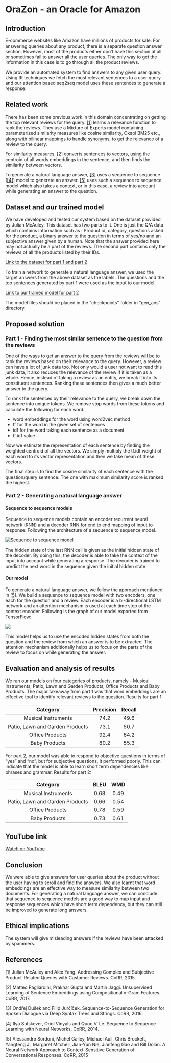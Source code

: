 # OraZon - an Oracle for Amazon

## Introduction

E-commerce websites like Amazon have millions of products for sale. For answering queries about any product, there is a separate question answer section. However, most of the products either don’t have this section at all or sometimes fail to answer all the user queries.  The only way to get the information in this case is to go through all the product reviews.

We provide an automated system to find answers to any given user query. Using IR techniques we fetch the most relevant sentences to a user query and our attention based seq2seq model uses these sentences to generate a response.

## Related work

There has been some previous work in this domain concentrating on getting the top relevant reviews for the query. [[1]](https://arxiv.org/abs/1512.06863) learns a relevance function to rank the reviews. They use a Mixture of Experts model containing parameterized similarity measures like cosine similarity, Okapi BM25 etc., along with bilinear mappings to handle synonyms, to get the relevance of a review to the query. 

For similarity measures, [[2]](https://arxiv.org/abs/1703.02507) converts sentences to vectors, using the centroid of all words embeddings in the sentence, and then finds the similarity between vectors.

To generate a natural language answer, [[3]](https://arxiv.org/abs/1606.05491) uses a sequence to sequence ([[4]](https://arxiv.org/abs/1409.3215)) model to generate an answer. [[5]](https://arxiv.org/abs/1506.06714) uses such a sequence to sequence model which also takes a context, or in this case, a review into account while generating an answer to the question.    

## Dataset and our trained model

We have developed and tested our system based on the dataset provided by Julian McAuley. This dataset has two parts to it. One is just the Q/A data which contains information such as : Product id, category, questions asked for the product, a binary answer to the question in terms of yes/no and an subjective answer given by a human. Note that the answer provided here may not actually be a part of the reviews. The second part contains only the reviews of all the products listed by their IDs. 

[Link to the dataset for part 1 and part 2](https://drive.google.com/open?id=1wRxYr8XWYqWpYU-l599-STof4MCIh1Mu)

To train a network to generate a natural language answer, we used the target answers from the above dataset as the labels. The questions and the top sentences generated by part 1 were used as the input to our model.

[Link to our trained model for part 2](https://drive.google.com/open?id=19Rz8IBbBnaBW2u0ZIqpmFEFBGkwwP_B0)

The model files should be placed in the "checkpoints" folder in "gen_ans" directory.

## Proposed solution

### Part 1 - Finding the most similar sentence to the question from the reviews

One of the ways to get an answer to the query from the reviews will be to rank the reviews based on their relevance to the query. However, a review can have a lot of junk data too. Not only would a user not want to read this junk data, it also reduces the relevance of the review if it is taken as a whole. Hence, instead of taking a review as an entity, we break it into its constituent sentences. Ranking these sentences then gives a much better answer to the query.

To rank the sentences by their relevance to the query, we break down the sentence into unique tokens. We remove stop words from these tokens and calculate the following for each word:
- word embeddings for the word using word2vec method
- tf for the word in the given set of sentences
- idf for the word taking each sentence as a document
- tf.idf value

Now we estimate the representation of each sentence by finding the weighted centroid of all the vectors. We simply multiply the tf.idf weight of each word to its vector representation and then we take mean of these vectors. 

The final step is to find the cosine similarity of each sentence with the question/query sentence. The one with maximum similarity score is ranked the highest.

### Part 2 - Generating a natural language answer

#### Sequence to sequence models

Sequence to sequence models contain an encoder recurrent neural network (RNN) and a decoder RNN for end to end mapping of input to response. Following the architecture of a sequence to sequence model.

![Sequence to sequence model](https://i.stack.imgur.com/YjlBt.png)

The hidden state of the last RNN cell is given as the initial hidden state of the decoder. By doing this, the decoder is able to take the context of the input into account while generating a response. The decoder is trained to predict the next word in the sequence given the initial hidden state.

#### Our model

To generate a natural language answer, we follow the approach mentioned in [[5]](https://arxiv.org/abs/1506.06714). We build a sequence to sequence model with two encoders, one each for the question and a review. Each encoder is a bi-directional LSTM network and an attention mechanism is used at each time step of the context encoder. Following is the graph of our model exported from TensorFlow:

![](https://i.imgur.com/4TgdPd8.png)

This model helps us to use the encoded hidden states from both the question and the review from which an answer is to be extracted. The attention mechanism additionally helps us to focus on the parts of the review to focus on while generating the answer.

## Evaluation and analysis of results

We ran our models on four categories of products, namely - Musical Instruments, Patio, Lawn and Garden Products, Office Products and Baby Products. The major takeaway from part 1 was that word embeddings are an effective tool to identify relevant reviews to the question. Results for part 1:

| Category                        | Precision | Recall |
|:-------------------------------:|:---------:|:------:|
| Musical Instruments             | 74.2      |  49.6  |
| Patio, Lawn and Garden Products | 73.1      |  50.7  |
| Office Products                 | 92.4      |  64.2  |
| Baby Products                   | 80.2      |  55.3  |

For part 2, our model was able to respond to objective questions in terms of “yes” and “no”, but for subjective questions, it performed poorly. This can indicate that the model is able to learn short term dependencies like phrases and grammar. Results for part 2:

| Category                        |  BLEU  |  WMD  |
|:-------------------------------:|:------:|:-----:|
| Musical Instruments             | 0.68   | 0.49  |
| Patio, Lawn and Garden Products | 0.66   | 0.54  |
| Office Products                 | 0.78   | 0.59  |
| Baby Products                   | 0.73   | 0.61  |

## YouTube link

[Watch on YouTube](https://youtu.be/-it0gK1hBWI)

## Conclusion

We were able to give answers for user queries about the product without the user having to scroll and find the answers. We also learnt that word embeddings are an effective way to measure similarity between two documents. For generating a natural language answer, we can conclude that sequence to sequence models are a good way to map input and response sequences which have short term dependency, but they can still be improved to generate long answers.

## Ethical implications

The system will give misleading answers if the reviews have been attacked by spammers.

## References

[1] Julian McAuley and Alex Yang. Addressing Complex and Subjective Product-Related Queries with Customer Reviews. CoRR, 2015.

[2] Matteo Pagliardini, Prakhar Gupta and Martin Jaggi. Unsupervised Learning of Sentence Embeddings using Compositional n-Gram Features. CoRR, 2017.

[3] Ondřej Dušek and Filip Jurčíček. Sequence-to-Sequence Generation for Spoken Dialogue via Deep Syntax Trees and Strings. CoRR, 2016.

[4] Ilya Sutskever, Oriol Vinyals and Quoc V. Le. Sequence to Sequence Learning with Neural Networks. CoRR, 2014.

[5] Alessandro Sordoni, Michel Galley, Michael Auli, Chris Brockett, Yangfeng Ji, Margaret Mitchell, Jian-Yun Nie, Jianfeng Gao and Bill Dolan. A Neural Network Approach to Context-Sensitive Generation of Conversational Responses. CoRR, 2015
